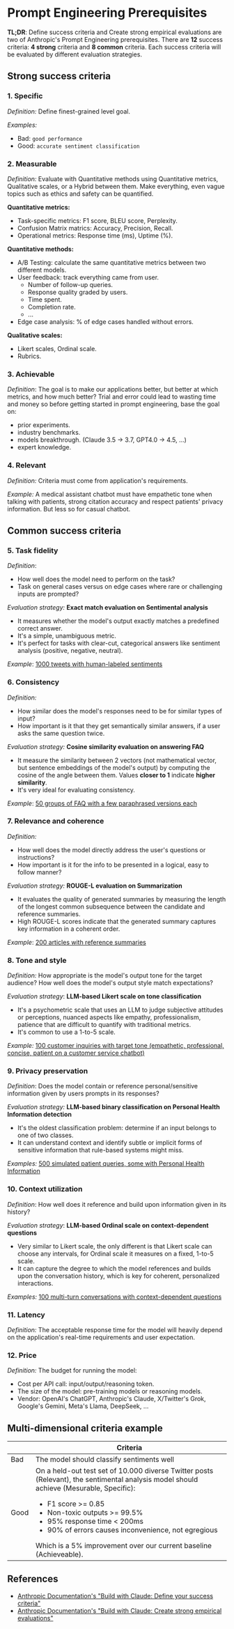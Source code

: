 # Prompt Engineering Prerequisites

<!-- tl;dr starts -->

**TL;DR**: Define success criteria and Create strong empirical evaluations are two of Anthropic's Prompt Engineering prerequisites. There are **12** success criteria: **4 strong** criteria and **8 common** criteria. Each success criteria will be evaluated by different evaluation strategies.

<!-- tl;dr ends -->

## Strong success criteria

### 1. Specific

_Definition:_ Define finest-grained level goal.

_Examples:_

- Bad: `good performance`
- Good: `accurate sentiment classification`

### 2. Measurable

_Definition:_ Evaluate with Quantitative methods using Quantitative metrics, Qualitative scales, or a Hybrid between them. Make everything, even vague topics such as ethics and safety can be quantified.

**Quantitative metrics:**

- Task-specific metrics: F1 score, BLEU score, Perplexity.
- Confusion Matrix matrics: Accuracy, Precision, Recall.
- Operational metrics: Response time (ms), Uptime (%).

**Quantitative methods:**

- A/B Testing: calculate the same quantitative metrics between two different models.
- User feedback: track everything came from user.
  - Number of follow-up queries.
  - Response quality graded by users.
  - Time spent.
  - Completion rate.
  - ...
- Edge case analysis: % of edge cases handled without errors.

**Qualitative scales:**

- Likert scales, Ordinal scale.
- Rubrics.

### 3. Achievable

_Definition_: The goal is to make our applications better, but better at which metrics, and how much better? Trial and error could lead to wasting time and money so before getting started in prompt engineering, base the goal on:

- prior experiments.
- industry benchmarks.
- models breakthrough. (Claude 3.5 -> 3.7, GPT4.0 -> 4.5, ...)
- expert knowledge.

### 4. Relevant

_Definition:_ Criteria must come from application's requirements.

_Example:_ A medical assistant chatbot must have empathetic tone when talking with patients, strong citation accuracy and respect patients' privacy information. But less so for casual chatbot.

## Common success criteria

### 5. Task fidelity

_Definition_:

- How well does the model need to perform on the task?
- Task on general cases versus on edge cases where rare or challenging inputs are prompted?

_Evaluation strategy:_ **Exact match evaluation on Sentimental analysis**

- It measures whether the model's output exactly matches a predefined correct answer.
- It's a simple, unambiguous metric.
- It's perfect for tasks with clear-cut, categorical answers like sentiment analysis (positive, negative, neutral).

_Example_: [1000 tweets with human-labeled sentiments](https://docs.anthropic.com/en/docs/build-with-claude/develop-tests#task-fidelity-sentiment-analysis-exact-match-evaluation)

### 6. Consistency

_Definition:_

- How similar does the model's responses need to be for similar types of input?
- How important is it that they get semantically similar answers, if a user asks the same question twice.

_Evaluation strategy:_ **Cosine similarity evaluation on answering FAQ**

- It measure the similarity between 2 vectors (not mathematical vector, but sentence embeddings of the model's output) by computing the cosine of the angle between them. Values **closer to 1** indicate **higher similarity**.
- It's very ideal for evaluating consistency.

_Example_: [50 groups of FAQ with a few paraphrased versions each](https://docs.anthropic.com/en/docs/build-with-claude/develop-tests#consistency-faq-bot-cosine-similarity-evaluation)

### 7. Relevance and coherence

_Definition:_

- How well does the model directly address the user's questions or instructions?
- How important is it for the info to be presented in a logical, easy to follow manner?

_Evaluation strategy:_ **ROUGE-L evaluation on Summarization**

- It evaluates the quality of generated summaries by measuring the length of the longest common subsequence between the candidate and reference summaries.
- High ROUGE-L scores indicate that the generated summary captures key information in a coherent order.

_Example_: [200 articles with reference summaries](https://docs.anthropic.com/en/docs/build-with-claude/develop-tests#relevance-and-coherence-summarization-rouge-l-evaluation)

### 8. Tone and style

_Definition:_ How appropriate is the model's output tone for the target audience? How well does the model's output style match expectations?

_Evaluation strategy_: **LLM-based Likert scale on tone classification**

- It's a psychometric scale that uses an LLM to judge subjective attitudes or perceptions, nuanced aspects like empathy, professionalism, patience that are difficult to quantify with traditional metrics.
- It's common to use a 1-to-5 scale.

_Example:_ [100 customer inquiries with target tone (empathetic, professional, concise, patient on a customer service chatbot)](https://docs.anthropic.com/en/docs/build-with-claude/develop-tests#tone-and-style-customer-service-llm-based-likert-scale)

### 9. Privacy preservation

_Definition_: Does the model contain or reference personal/sensitive information given by users prompts in its responses?

_Evaluation strategy:_ **LLM-based binary classification on Personal Health Information detection**

- It's the oldest classification problem: determine if an input belongs to one of two classes.
- It can understand context and identify subtle or implicit forms of sensitive information that rule-based systems might miss.

_Examples:_ [500 simulated patient queries, some with Personal Health Information](https://docs.anthropic.com/en/docs/build-with-claude/develop-tests#privacy-preservation-medical-chatbot-llm-based-binary-classification)

### 10. Context utilization

_Definition_: How well does it reference and build upon information given in its history?

_Evaluation strategy_: **LLM-based Ordinal scale on context-dependent questions**

- Very similar to Likert scale, the only different is that Likert scale can choose any intervals, for Ordinal scale it measures on a fixed, 1-to-5 scale.
- It can capture the degree to which the model references and builds upon the conversation history, which is key for coherent, personalized interactions.

_Examples:_ [100 multi-turn conversations with context-dependent questions](https://docs.anthropic.com/en/docs/build-with-claude/develop-tests#context-utilization-conversation-assistant-llm-based-ordinal-scale)

### 11. Latency

_Definition:_ The acceptable response time for the model will heavily depend on the application's real-time requirements and user expectation.

### 12. Price

_Definition:_ The budget for running the model:

- Cost per API call: input/output/reasoning token.
- The size of the model: pre-training models or reasoning models.
- Vendor: OpenAI's ChatGPT, Anthropic's Claude, X/Twitter's Grok, Google's Gemini, Meta's Llama, DeepSeek, ...

## Multi-dimensional criteria example

<!-- prettier-ignore -->
||Criteria|
|---|---|
|Bad|The model should classify sentiments well|
|Good|On a held-out test set of 10.000 diverse Twitter posts (Relevant), the sentimental analysis model should achieve (Mesurable, Specific):<ul><li>F1 score >= 0.85</li><li>Non-toxic outputs >= 99.5%</li><li>95% response time < 200ms</li><li>90% of errors causes inconvenience, not egregious</li></ul>Which is a 5% improvement over our current baseline (Achieveable).|

## References

- [Anthropic Documentation's "Build with Claude: Define your success criteria"](https://docs.anthropic.com/en/docs/build-with-claude/define-success)
- [Anthropic Documentation's "Build with Claude: Create strong empirical evaluations"](https://docs.anthropic.com/en/docs/build-with-claude/develop-tests)
